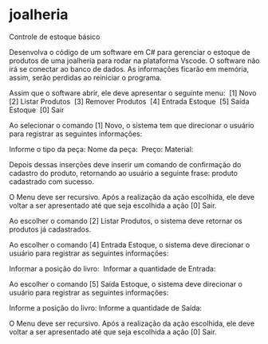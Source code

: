 # joalheria
Controle de estoque básico

Desenvolva o código de um software em C# para gerenciar o estoque de produtos de uma joalheria para rodar na plataforma Vscode. O software não irá se conectar ao banco de dados. As informações ficarão em memória, assim, serão perdidas ao reiniciar o programa. 

Assim que o software abrir, ele deve apresentar o seguinte menu: 
[1] Novo 
[2] Listar Produtos 
[3] Remover Produtos 
[4] Entrada Estoque 
[5] Saída Estoque 
[0] Sair 

Ao selecionar o comando [1] Novo, o sistema tem que direcionar o usuário para registrar as seguintes informações:

Informe o tipo da peça:
Nome da peça: 
Preço:
Material:

Depois dessas inserções deve inserir um comando de confirmação do cadastro do produto, retornando ao usuário a seguinte frase: produto cadastrado com sucesso.

O Menu deve ser recursivo. Após a realização da ação escolhida, ele deve voltar a ser apresentado até que seja escolhida a ação [0] Sair.

Ao escolher o comando [2] Listar Produtos, o sistema deve retornar os produtos já cadastrados.

Ao escolher o comando [4] Entrada Estoque, o sistema deve direcionar o usuário para registrar as seguintes informações:

Informar a posição do livro: 
Informar a quantidade de Entrada:

Ao escolher o comando [5] Saída Estoque, o sistema deve direcionar o usuário para registrar as seguintes informações:

Informe a posição do livro:
Informe a quantidade de Saída:

O Menu deve ser recursivo. Após a realização da ação escolhida, ele deve voltar a ser apresentado até que seja escolhida a ação [0] Sair. 
